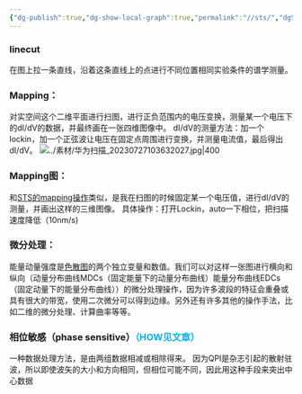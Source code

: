 ```yaml
---
{"dg-publish":true,"dg-show-local-graph":true,"permalink":"//sts/","dgShowLocalGraph":true,"dgPassFrontmatter":true}
---
```


### linecut
在图上拉一条直线，沿着这条直线上的点进行不同位置相同实验条件的谱学测量。

### Mapping：
对实空间这个二维平面进行扫图，进行正负范围内的电压变换，测量某一个电压下的dI/dV的数据，并最终画在一张四维图像中。
dI/dV的测量方法：加一个lockin，加一个正弦波让电压在固定点周围进行变换，并测量电流值，最后得出dI/dV。
![../素材/华为扫描_20230727103632027.jpg|400](/img/user/%E7%B4%A0%E6%9D%90/%E5%8D%8E%E4%B8%BA%E6%89%AB%E6%8F%8F_20230727103632027.jpg)
### Mapping图：
和[STS的mapping操作](STS操作.md#Mapping：)类似，是我在扫图的时候固定某一个电压值，进行dI/dV的测量，并画出这样的三维图像。
具体操作：打开Lockin，auto一下相位，把扫描速度降低（10nm/s)

### 微分处理：
能量动量强度是[色散图](凝聚态相关概念#能带图CUT（色散）：)的两个独立变量和数值。我们可以对这样一张图进行横向和纵向（动量分布曲线MDCs（固定能量下的动量分布曲线）能量分布曲线EDCs（固定动量下的能量分布曲线））的微分处理操作，因为许多波段的特征会重叠或具有很大的带宽，使用二次微分可以得到边缘。另外还有许多其他的操作手法，比如二维的微分处理、计算曲率等等。

### 相位敏感（phase sensitive）<font color="#00b0f0">（HOW见文章）</font>
一种数据处理方法，是由两组数据相减或相除得来。
因为QPI是杂志引起的散射驻波，所以即使波矢的大小和方向相同，但相位可能不同，因此用这种手段来突出中心数据